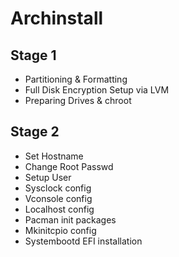 # Archinstall

## Stage 1
- Partitioning & Formatting 
- Full Disk Encryption Setup via LVM
- Preparing Drives & chroot

## Stage 2
- Set Hostname
- Change Root Passwd
- Setup User
- Sysclock config
- Vconsole config
- Localhost config
- Pacman init packages
- Mkinitcpio config
- Systembootd EFI installation
